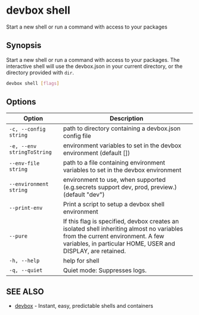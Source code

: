 # devbox shell

Start a new shell or run a command with access to your packages

## Synopsis

Start a new shell or run a command with access to your packages. The interactive shell will use the devbox.json in your current directory, or the directory provided with `dir`.

```bash
devbox shell [flags]
```

## Options

<!-- Markdown Table of Options -->
| Option | Description |
| --- | --- |
|  `-c, --config string`|  path to directory containing a devbox.json config file |
|  `-e, --env stringToString` |  environment variables to set in the devbox environment (default []) |
|  `--env-file string` | path to a file containing environment variables to set in the devbox environment |
|  `--environment string` | environment to use, when supported (e.g.secrets support dev, prod, preview.) (default "dev") |
| `--print-env` | Print a script to setup a devbox shell environment |
| `--pure` | If this flag is specified, devbox creates an isolated shell inheriting almost no variables from the current environment. A few variables, in particular HOME, USER and DISPLAY, are retained. |
| `-h, --help` | help for shell |
| `-q, --quiet` | Quiet mode: Suppresses logs. |

## SEE ALSO

* [devbox](./devbox.md)	 - Instant, easy, predictable shells and containers


